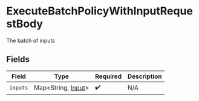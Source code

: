 # ExecuteBatchPolicyWithInputRequestBody

The batch of inputs


## Fields

| Field                                               | Type                                                | Required                                            | Description                                         |
| --------------------------------------------------- | --------------------------------------------------- | --------------------------------------------------- | --------------------------------------------------- |
| `inputs`                                            | Map\<String, [Input](../../models/shared/Input.md)> | :heavy_check_mark:                                  | N/A                                                 |